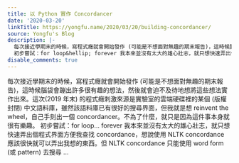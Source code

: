 ```yaml
---
title: 以 Python 實作 Concordancer
date: '2020-03-20'
linkTitle: https://yongfu.name/2020/03/20/building-concordancer/
source: Yongfu's Blog
description: |-
  每次接近學期末的時候，寫程式癮就會開始發作 (可能是不想面對無趣的期末報告)，這時候腦袋會蹦出許多很有趣的想法，然後就會迫不及待地想將這些想法實作出來。這次(2019 年末) 的程式癮刺激來源是實驗室的雲端硬碟裡的某個 (版權封閉) 中文語料庫，雖然該語料庫已有很好的搜尋界面，但我就是想 reinvent the wheel，自己手刻出一個 concordancer。不為了什麼，就只是因為這件事本身就很有樂趣。
  初步嘗試：for loop&hellip; forever 我本來並沒有太大的雄心壯志，就只想快速弄出個程式界面方便我查找 concordance，想說使用 NLTK concordance 應該很快就可以弄出我想的東西。但 NLTK concordance 只能使用 word form (或 pattern) 去搜尋 ...
disable_comments: true
---
```

每次接近學期末的時候，寫程式癮就會開始發作 (可能是不想面對無趣的期末報告)，這時候腦袋會蹦出許多很有趣的想法，然後就會迫不及待地想將這些想法實作出來。這次(2019 年末) 的程式癮刺激來源是實驗室的雲端硬碟裡的某個 (版權封閉) 中文語料庫，雖然該語料庫已有很好的搜尋界面，但我就是想 reinvent the wheel，自己手刻出一個 concordancer。不為了什麼，就只是因為這件事本身就很有樂趣。
初步嘗試：for loop&hellip; forever 我本來並沒有太大的雄心壯志，就只想快速弄出個程式界面方便我查找 concordance，想說使用 NLTK concordance 應該很快就可以弄出我想的東西。但 NLTK concordance 只能使用 word form (或 pattern) 去搜尋 ...